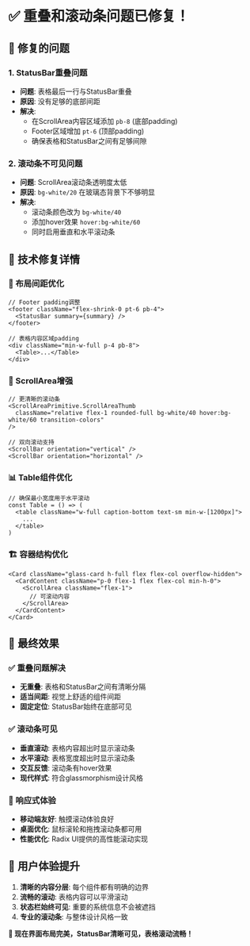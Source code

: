 # ✅ 重叠和滚动条问题已修复！

## 🎯 修复的问题

### 1. **StatusBar重叠问题**
- **问题**: 表格最后一行与StatusBar重叠
- **原因**: 没有足够的底部间距
- **解决**: 
  - 在ScrollArea内容区域添加 `pb-8` (底部padding)
  - Footer区域增加 `pt-6` (顶部padding)
  - 确保表格和StatusBar之间有足够间隙

### 2. **滚动条不可见问题**
- **问题**: ScrollArea滚动条透明度太低
- **原因**: `bg-white/20` 在玻璃态背景下不够明显
- **解决**:
  - 滚动条颜色改为 `bg-white/40`
  - 添加hover效果 `hover:bg-white/60`
  - 同时启用垂直和水平滚动条

## 🔧 技术修复详情

### 📏 布局间距优化
```tsx
// Footer padding调整
<footer className="flex-shrink-0 pt-6 pb-4">
  <StatusBar summary={summary} />
</footer>

// 表格内容区域padding
<div className="min-w-full p-4 pb-8">
  <Table>...</Table>
</div>
```

### 🎨 ScrollArea增强
```tsx
// 更清晰的滚动条
<ScrollAreaPrimitive.ScrollAreaThumb 
  className="relative flex-1 rounded-full bg-white/40 hover:bg-white/60 transition-colors" 
/>

// 双向滚动支持
<ScrollBar orientation="vertical" />
<ScrollBar orientation="horizontal" />
```

### 📊 Table组件优化
```tsx
// 确保最小宽度用于水平滚动
const Table = () => (
  <table className="w-full caption-bottom text-sm min-w-[1200px]">
    ...
  </table>
)
```

### 🏗️ 容器结构优化
```tsx
<Card className="glass-card h-full flex flex-col overflow-hidden">
  <CardContent className="p-0 flex-1 flex flex-col min-h-0">
    <ScrollArea className="flex-1">
      // 可滚动内容
    </ScrollArea>
  </CardContent>
</Card>
```

## 🎯 最终效果

### ✅ 重叠问题解决
- **无重叠**: 表格和StatusBar之间有清晰分隔
- **适当间距**: 视觉上舒适的组件间距
- **固定定位**: StatusBar始终在底部可见

### ✅ 滚动条可见
- **垂直滚动**: 表格内容超出时显示滚动条
- **水平滚动**: 表格宽度超出时显示滚动条
- **交互反馈**: 滚动条有hover效果
- **现代样式**: 符合glassmorphism设计风格

### 📱 响应式体验
- **移动端友好**: 触摸滚动体验良好
- **桌面优化**: 鼠标滚轮和拖拽滚动条都可用
- **性能优化**: Radix UI提供的高性能滚动实现

## 🚀 用户体验提升

1. **清晰的内容分层**: 每个组件都有明确的边界
2. **流畅的滚动**: 表格内容可以平滑滚动
3. **状态栏始终可见**: 重要的系统信息不会被遮挡
4. **专业的滚动条**: 与整体设计风格一致

**🎉 现在界面布局完美，StatusBar清晰可见，表格滚动流畅！**
